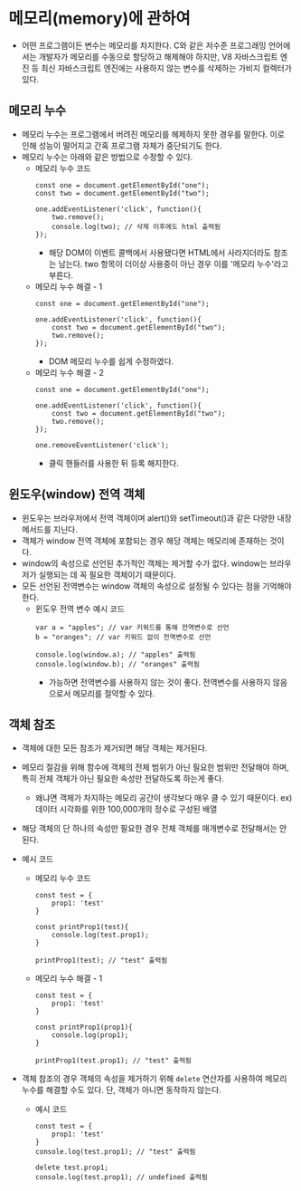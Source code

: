 # 메모리(memory)에 관하여
- 어떤 프로그램이든 변수는 메모리를 차지한다. C와 같은 저수준 프로그래밍 언어에서는 개발자가 메모리를 수동으로 할당하고 해제해야 하지만, V8 자바스크립트 엔진 등 최신 자바스크립트 엔진에는 사용하지 않는 변수를 삭제하는 가비지 컬렉터가 있다.

## 메모리 누수
- 메모리 누수는 프로그램에서 버려진 메모리를 헤제하지 못한 경우를 말한다. 이로 인해 성능이 떨어지고 간혹 프로그램 자체가 중단되기도 한다.
- 메모리 누수는 아래와 같은 방법으로 수정할 수 있다.
    - 메모리 누수 코드
        ```
        const one = document.getElementById("one");
        const two = document.getElementById("two");

        one.addEventListener('click', function(){
            two.remove();
            console.log(two); // 삭제 이후에도 html 출력됨
        });
        ```
        - 해당 DOM이 이벤트 콜백에서 사용됐다면 HTML에서 사라지더라도 참조는 남는다. two 항목이 더이상 사용중이 아닌 경우 이를 '메모리 누수'라고 부른다.
    - 메모리 누수 해결 - 1
        ```
        const one = document.getElementById("one");

        one.addEventListener('click', function(){
            const two = document.getElementById("two");
            two.remove();
        });
        ```
        - DOM 메모리 누수를 쉽게 수정하였다.
    - 메모리 누수 해결 - 2
        ```
        const one = document.getElementById("one");

        one.addEventListener('click', function(){
            const two = document.getElementById("two");
            two.remove();
        });

        one.removeEventListener('click');
        ```
        - 클릭 핸들러를 사용한 뒤 등록 해지한다.

## 윈도우(window) 전역 객체
- 윈도우는 브라우저에서 전역 객체이며 alert()와 setTimeout()과 같은 다양한 내장 메서드를 지닌다.
- 객체가 window 전역 객체에 포함되는 경우 해당 객체는 메모리에 존재하는 것이다.
- window의 속성으로 선언된 추가적인 객체는 제거할 수가 없다. window는 브라우저가 실행되는 데 꼭 필요한 객체이기 때문이다.
- 모든 선언된 전역변수는 window 객체의 속성으로 설정될 수 있다는 점을 기억해야 한다.
    - 윈도우 전역 변수 예시 코드
        ```
        var a = "apples"; // var 키워드를 통해 전역변수로 선언
        b = "oranges"; // var 키워드 없이 전역변수로 선언

        console.log(window.a); // "apples" 출력됨
        console.log(window.b); // "oranges" 출력됨
        ```
        - 가능하면 전역변수를 사용하지 않는 것이 좋다. 전역변수를 사용하지 않음으로서 메모리를 절약할 수 있다.

## 객체 참조
- 객체에 대한 모든 참조가 제거되면 해당 객체는 제거된다. 
- 메모리 절감을 위해 함수에 객체의 전체 범위가 아닌 필요한 범위만 전달해야 하며, 특히 전체 객체가 아닌 필요한 속성만 전달하도록 하는게 좋다. 
    - 왜냐면 객체가 차지하는 메모리 공간이 생각보다 매우 클 수 있기 때문이다. ex) 데이터 시각화를 위한 100,000개의 정수로 구성된 배열
- 해당 객체의 단 하나의 속성만 필요한 경우 전체 객체를 매개변수로 전달해서는 안 된다.
- 예시 코드
    - 메모리 누수 코드
        ```
        const test = {
            prop1: 'test'
        }

        const printProp1(test){
            console.log(test.prop1);
        }

        printProp1(test); // "test" 출력됨
        ```
    - 메모리 누수 해결 - 1
        ```
        const test = {
            prop1: 'test'
        }

        const printProp1(prop1){
            console.log(prop1);
        }

        printProp1(test.prop1); // "test" 출력됨
        ```

- 객체 참조의 경우 객체의 속성을 제거하기 위해 `delete` 연산자를 사용하여 메모리 누수를 해결할 수도 있다. 단, 객체가 아니면 동작하지 않는다.
    - 예시 코드
        ```
        const test = {
            prop1: 'test'
        }
        console.log(test.prop1); // "test" 출력됨

        delete test.prop1;
        console.log(test.prop1); // undefined 출력됨
        ```

